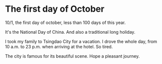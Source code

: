 # The first day of October

10/1, the first day of october, less than 100 days of this year.

It's the National Day of China. And also a traditional long holiday.

I took my family to Tsingdao City for a vacation. I drove the whole day, from 10 a.m. to 23 p.m. when arriving at the hotel. So tired.

The city is famous for its beautiful scene. Hope a pleasant journey.